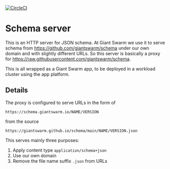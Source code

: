 [![CircleCI](https://dl.circleci.com/status-badge/img/gh/giantswarm/schema-server/tree/main.svg?style=svg)](https://dl.circleci.com/status-badge/redirect/gh/giantswarm/schema-server/tree/main)

# Schema server

This is an HTTP server for JSON schema. At Giant Swarm we use it to serve schema from https://github.com/giantswarm/schema under our own domain and with slightly different URLs. So this server is basically a proxy for https://raw.githubusercontent.com/giantswarm/schema.

This is all wrapped as a Giant Swarm app, to be deployed in a workload cluster using the app platform.

## Details

The proxy is configured to serve URLs in the form of

    https://schema.giantswarm.io/NAME/VERSION

from the source

    https://giantswarm.github.io/schema/main/NAME/VERSION.json

This serves mainly three purposes:

1. Apply content type `application/schema+json`
2. Use our own domain
3. Remove the file name suffix `.json` from URLs
